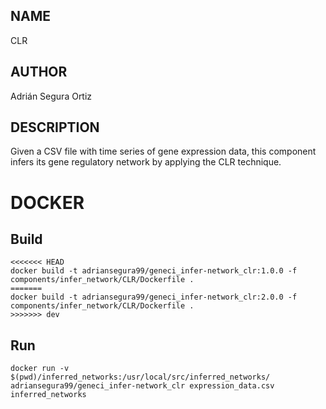## NAME

CLR

## AUTHOR

Adrián Segura Ortiz

## DESCRIPTION

Given a CSV file with time series of gene expression data, this component infers its gene regulatory network by applying the CLR technique.

# DOCKER

## Build

```
<<<<<<< HEAD
docker build -t adriansegura99/geneci_infer-network_clr:1.0.0 -f components/infer_network/CLR/Dockerfile .
=======
docker build -t adriansegura99/geneci_infer-network_clr:2.0.0 -f components/infer_network/CLR/Dockerfile .
>>>>>>> dev
```

## Run

```
docker run -v $(pwd)/inferred_networks:/usr/local/src/inferred_networks/ adriansegura99/geneci_infer-network_clr expression_data.csv inferred_networks
```
